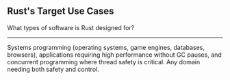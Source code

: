 ## Rust's Target Use Cases

What types of software is Rust designed for?

---

Systems programming (operating systems, game engines, databases, browsers), applications requiring high performance without GC pauses, and concurrent programming where thread safety is critical. Any domain needing both safety and control.

